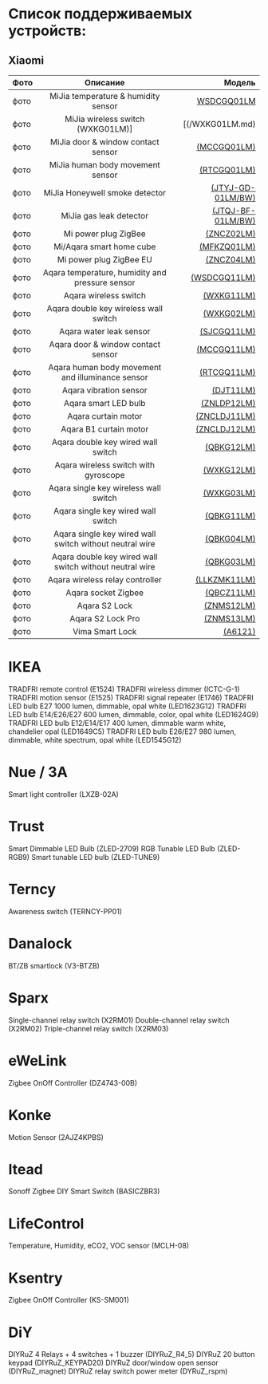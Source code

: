 # Список поддерживаемых устройств:
## Xiaomi 


| Фото  | Описание  | Модель |
|:------------- |:---------------:| -------------:|
| фото      | MiJia temperature & humidity sensor|[WSDCGQ01LM](/WSDCGQ01LM.md) |
| фото      | MiJia wireless switch (WXKG01LM)]|[(/WXKG01LM.md)
| фото      | MiJia door & window contact sensor |[(MCCGQ01LM)](/MCCGQ01LM.md)
| фото      | MiJia human body movement sensor |[(RTCGQ01LM)](/RTCGQ01LM.md)
| фото      | MiJia Honeywell smoke detector |[(JTYJ-GD-01LM/BW)](/JTYJ-GD-01LM_BW.md)
| фото      | MiJia gas leak detector |[(JTQJ-BF-01LM/BW)](/JTQJ-BF-01LM_BW.md)
| фото      | Mi power plug ZigBee |[(ZNCZ02LM)](/ZNCZ02LM.md)
| фото      | Mi/Aqara smart home cube|[ (MFKZQ01LM)](/MFKZQ01LM.md])
| фото      | Mi power plug ZigBee EU |[(ZNCZ04LM)](/ZNCZ04LM.md)
| фото      | Aqara temperature, humidity and pressure sensor |[(WSDCGQ11LM)](/WSDCGQ11LM.md)
| фото      | Aqara wireless switch|[ (WXKG11LM)](/WXKG11LM.md)
| фото      | Aqara double key wireless wall switch |[(WXKG02LM)](/WXKG02LM.md)
| фото      | Aqara water leak sensor|[ (SJCGQ11LM)](/SJCGQ11LM.md)
| фото      | Aqara door & window contact sensor |[(MCCGQ11LM)](/MCCGQ11LM.md)
| фото      | Aqara human body movement and illuminance sensor |[(RTCGQ11LM)](/RTCGQ11LM.md)
| фото      | Aqara vibration sensor |[(DJT11LM)](/DJT11LM.md)
| фото      | Aqara smart LED bulb |[(ZNLDP12LM)](/ZNLDP12LM.md)
| фото      | Aqara curtain motor |[(ZNCLDJ11LM)](/ZNCLDJ11LM.md)
| фото      | Aqara B1 curtain motor |[(ZNCLDJ12LM)](/ZNCLDJ12LM.md)
| фото      | Aqara double key wired wall switch |[(QBKG12LM)](/QBKG12LM.md)
| фото      | Aqara wireless switch with gyroscope |[(WXKG12LM)](/WXKG12LM.md)
| фото      | Aqara single key wireless wall switch |[(WXKG03LM)](/WXKG03LM.md)
| фото      | Aqara single key wired wall switch |[(QBKG11LM)](/QBKG11LM.md)
| фото      | Aqara single key wired wall switch without neutral wire |[(QBKG04LM)](/QBKG04LM.md)
| фото      | Aqara double key wired wall switch without neutral wire |[(QBKG03LM)](/QBKG03LM.md)
| фото      | Aqara wireless relay controller |[(LLKZMK11LM)](/LLKZMK11LM.md)
| фото      | Aqara socket Zigbee|[(QBCZ11LM)](/QBCZ11LM.md)
| фото      | Aqara S2 Lock |[(ZNMS12LM)](/ZNMS12LM.md)
| фото      | Aqara S2 Lock Pro |[(ZNMS13LM)](/ZNMS13LM.md)
| фото      | Vima Smart Lock |[(A6121)](/A6121.md)

# IKEA 
TRADFRI remote control (E1524)
TRADFRI wireless dimmer (ICTC-G-1)
TRADFRI motion sensor (E1525)
TRADFRI signal repeater (E1746)
TRADFRI LED bulb E27 1000 lumen, dimmable, opal white (LED1623G12)
TRADFRI LED bulb E14/E26/E27 600 lumen, dimmable, color, opal white (LED1624G9)         
TRADFRI LED bulb E12/E14/E17 400 lumen, dimmable warm white, chandelier opal (LED1649C5)
TRADFRI LED bulb E26/E27 980 lumen, dimmable, white spectrum, opal white (LED1545G12)

# Nue / 3A
Smart light controller (LXZB-02A)

# Trust 
Smart Dimmable LED Bulb (ZLED-2709)
RGB Tunable LED Bulb (ZLED-RGB9)
Smart tunable LED bulb (ZLED-TUNE9)

# Terncy 
Awareness switch (TERNCY-PP01)

# Danalock 
BT/ZB smartlock (V3-BTZB)

#  Sparx 
Single-channel relay switch (X2RM01)
Double-channel relay switch (X2RM02)
Triple-channel relay switch (X2RM03)

# eWeLink 
Zigbee OnOff Controller (DZ4743-00B)

# Konke 
Motion Sensor (2AJZ4KPBS)

# Itead 
Sonoff Zigbee DIY Smart Switch (BASICZBR3)

#  LifeControl 
Temperature, Humidity, eCO2, VOC sensor (MCLH-08)

#  Ksentry 
Zigbee OnOff Controller (KS-SM001)

#  DiY 
DIYRuZ 4 Relays + 4 switches + 1 buzzer (DIYRuZ_R4_5)
DIYRuZ 20 button keypad (DIYRuZ_KEYPAD20)
DIYRuZ door/window open sensor (DIYRuZ_magnet)
DIYRuZ relay switch power meter (DYRuZ_rspm)

